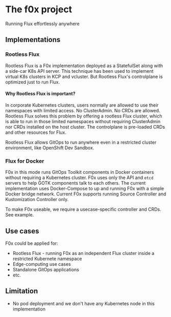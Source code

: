 # The f0x project
Running Flux effortlessly anywhere

## Implementations

### Rootless Flux

Rootless Flux is a F0x implementation deployed as a StatefulSet along with a side-car K8s API server. 
This technique has been used to implement virtual K8s clusters in KCP and vcluster. 
But Rootless Flux's controlplane is optimized just to run Flux.

#### Why Rootless Flux is important?

In corporate Kubernetes clusters, users normally are allowed to use their namespaces with limited access. No ClusterAdmin. No CRDs are allowed.
Rootless Flux solves this problem by offering a rootless Flux cluster, which is able to run in those limited namespaces without requiring ClusterAdmin nor CRDs installed on the host cluster. The controlplane is pre-loaded CRDs and other resources for Flux.

Rootless Flux allows GitOps to run anywhere even in a restricted cluster environment, like OpenShift Dev Sandbox.  

### Flux for Docker

F0x in this mode runs GitOps Toolkit components in Docker containers without requiring a Kubernetes cluster. F0x uses only the API and `etcd` servers to help GOTK components talk to each others. The current implementation uses Docker-Compose to up and running F0x with a simple Docker bridge network. Current F0x supports running Source Controller and Kustomization Controller only.

To make F0x useable, we require a usecase-specific controller and CRDs. See example.

## Use cases

F0x could be applied for:
  - Rootless Flux - running F0x as an independent Flux cluster inside a restricted Kubernete namespace
  - Edge-computing use cases
  - Standalone GitOps applications
  - etc.

## Limitation
  - No pod deployment and we don't have any Kubernetes node in this implementation

